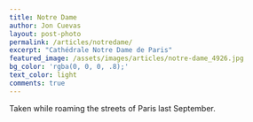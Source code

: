 ```yaml
---
title: Notre Dame
author: Jon Cuevas
layout: post-photo
permalink: /articles/notredame/
excerpt: "Cathédrale Notre Dame de Paris"
featured_image: /assets/images/articles/notre-dame_4926.jpg
bg_color: 'rgba(0, 0, 0, .8);'
text_color: light
comments: true
---
```


Taken while roaming the streets of Paris last September. 